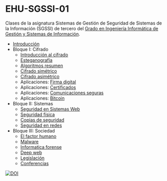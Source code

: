 # EHU-SGSSI-01

Clases de la asignatura Sistemas de Gestión de Seguridad de Sistemas de la Información (SGSSI) de tercero del [Grado en Ingeniería Informática de Gestión y Sistemas de Información](https://www.ehu.eus/es/grado-ingenieria-informatica-de-gestion-y-sistemas-de-informacion-bizkaia).

* [Introducción](Introduccion/index.html)
* Bloque I: Cifrado
  * [Introducción al cifrado](Cifrado_intro/index.html)
  * [Esteganografía](Cifrado_esteganografia/index.html)
  * [Algoritmos resumen](Cifrado_resumen/index.html)
  * [Cifrado simétrico](Cifrado_simetrico/index.html)
  * [Cifrado asimétrico](Cifrado_asimetrico/index.html)
  * Aplicaciones: [Firma digital](Cifrado_firma/index.html)
  * Aplicaciones: [Certificados](Cifrado_certificados/index.html)
  * Aplicaciones: [Comunicaciones seguras](Cifrado_comunicaciones/index.html)
  * Aplicaciones: [Bitcoin](Cifrado_bitcoin/index.html)
* Bloque II: Sistemas
  * [Seguridad en Sistemas Web](Seguridad_web/index.html)
  * [Seguridad física](Seguridad_fisica/index.html)
  * [Copias de seguridad](Copias_seguridad/index.html)
  * [Seguridad en redes](Seguridad_redes/index.html)
* Bloque III: Sociedad
  * [El factor humano](FactorHumano/index.html)
  * [Malware](Malware/index.html)
  * [Informatica forense](InformaticaForense/index.html)
  * [Deep web](DeepWeb/index.html)
  * [Legislación](Legislacion/index.html)
  * [Conferencias](Conferencias/index.html)

[![DOI](https://zenodo.org/badge/334955028.svg)](https://zenodo.org/badge/latestdoi/334955028)
